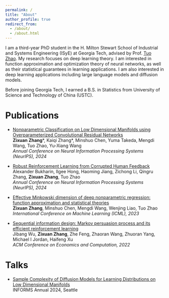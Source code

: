 ```yaml
---
permalink: /
title: "About"
author_profile: true
redirect_from: 
  - /about/
  - /about.html
---
```


I am a third-year PhD student in the H. Milton Stewart School of Industrial and Systems Engineering (ISyE) at Georgia Tech, advised by Prof. [Tuo Zhao](https://www2.isye.gatech.edu/~tzhao80/). My research focuses on deep learning theory. I am interested in function approximation and optimization theory of neural networks, as well as their statistical guarantees in learning applications. I am also interested in deep learning applications including large language models and diffusion models.

Before joining Georgia Tech, I earned a B.S. in Statistics from University of Science and Technology of China (USTC).


Publications
====

* [Nonparametric Classification on Low Dimensional Manifolds using Overparameterized Convolutional Residual Networks](https://arxiv.org/abs/2307.01649)   
  **Zixuan Zhang**\*, Kaiqi Zhang\*, Minshuo Chen, Yuma Takeda, Mengdi Wang, Tuo Zhao, Yu-Xiang Wang   
  *Annual Conference on Neural Information Processing Systems (NeurIPS), 2024*

* [Robust Reinforcement Learning from Corrupted Human Feedback](https://arxiv.org/abs/2406.15568)   
  Alexander Bukharin, Ilgee Hong, Haoming Jiang, Zichong Li, Qingru Zhang, **Zixuan Zhang**, Tuo Zhao  
  *Annual Conference on Neural Information Processing Systems (NeurIPS), 2024*

* [Effective Minkowski dimension of deep nonparametric regression: function approximation and statistical theories](https://proceedings.mlr.press/v202/zhang23f.html)   
  **Zixuan Zhang**, Minshuo Chen, Mengdi Wang, Wenjing Liao, Tuo Zhao    
  *International Conference on Machine Learning (ICML), 2023*


* [Sequential information design: Markov persuasion process and its efficient reinforcement learning](https://arxiv.org/abs/2202.10678)   
  Jibang Wu, **Zixuan Zhang**, Zhe Feng, Zhaoran Wang, Zhuoran Yang, Michael I Jordan, Haifeng Xu   
  *ACM Conference on Economics and Computation, 2022*



Talks
====

* [Sample Complexity of Diffusion Models for Learning Distributions on Low Dimensional Manifolds](/files/Informs24.pdf)   
  INFORMS Annual 2024, Seattle

  

